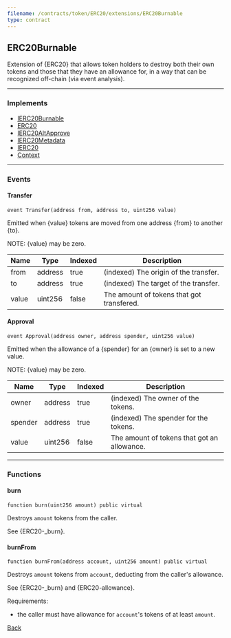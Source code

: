 ```yaml
---
filename: /contracts/token/ERC20/extensions/ERC20Burnable
type: contract
---
```


## ERC20Burnable

Extension of {ERC20} that allows token holders to destroy both their own
tokens and those that they have an allowance for, in a way that can be
recognized off-chain (via event analysis).

***

### Implements

- [IERC20Burnable](/contracts/interfaces/token/ERC20/extensions/IERC20Burnable)
- [ERC20](/contracts/token/ERC20/ERC20)
- [IERC20AltApprove](/contracts/interfaces/token/ERC20/extensions/IERC20AltApprove)
- [IERC20Metadata](/contracts/interfaces/token/ERC20/extensions/IERC20Metadata)
- [IERC20](/contracts/interfaces/token/ERC20/IERC20)
- [Context](/contracts/utils/Context)

***

### Events

#### Transfer

```solidity
event Transfer(address from, address to, uint256 value)
```

Emitted when {value} tokens are moved from one address {from} to another {to}.

NOTE: {value} may be zero.

| Name | Type | Indexed | Description |
| ---- | ---- | ------- | ----------- |
| from | address | true | (indexed) The origin of the transfer. |
| to | address | true | (indexed) The target of the transfer. |
| value | uint256 | false | The amount of tokens that got transfered. |

#### Approval

```solidity
event Approval(address owner, address spender, uint256 value)
```

Emitted when the allowance of a {spender} for an {owner} is set to a new value.

NOTE: {value} may be zero.

| Name | Type | Indexed | Description |
| ---- | ---- | ------- | ----------- |
| owner | address | true | (indexed) The owner of the tokens. |
| spender | address | true | (indexed) The spender for the tokens. |
| value | uint256 | false | The amount of tokens that got an allowance. |

***

### Functions

#### burn

```solidity
function burn(uint256 amount) public virtual
```

Destroys `amount` tokens from the caller.

See {ERC20-_burn}.

#### burnFrom

```solidity
function burnFrom(address account, uint256 amount) public virtual
```

Destroys `amount` tokens from `account`, deducting from the caller's allowance.

See {ERC20-_burn} and {ERC20-allowance}.

Requirements:
- the caller must have allowance for `account`'s tokens of at least `amount`.

[Back](/index)